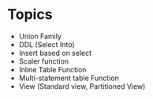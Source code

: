 # Topics

* Union Family
* DDL (Select Into)
* Insert based on select
* Scaler function
* Inline Table Function
* Multi-statement table Function
* View (Standard view, Partitioned View)
  

